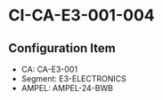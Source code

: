 # CI-CA-E3-001-004

## Configuration Item
- CA: CA-E3-001
- Segment: E3-ELECTRONICS
- AMPEL: AMPEL-24-BWB
